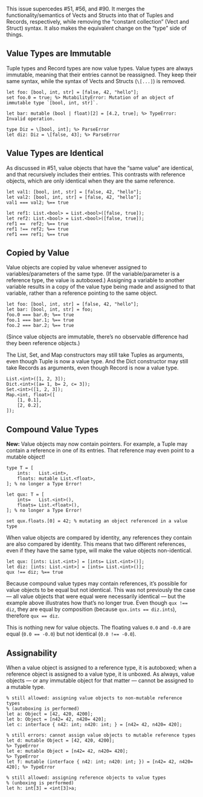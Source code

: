This issue supercedes #51, #56, and #90. It merges the functionality/semantics of Vects and Structs into that of Tuples and Records, respectively, while removing the “constant collection” (Vect and Struct) syntax. It also makes the equivalent change on the “type” side of things.

## Value Types are Immutable
Tuple types and Record types are now value types. Value types are always immutable, meaning that their entries cannot be reassigned. They keep their same syntax, while the syntax of Vects and Structs (`\[...]`) is removed.
```cp
let foo: [bool, int, str] = [false, 42, "hello"];
set foo.0 = true; %> MutabilityError: Mutation of an object of immutable type `[bool, int, str]`.

let bar: mutable (bool | float)[2] = [4.2, true]; %> TypeError: Invalid operation.

type Diz = \[bool, int]; %> ParseError
let diz: Diz = \[false, 43]; %> ParseError
```

## Value Types are Identical
As discussed in #51, value objects that have the “same value” are identical, and that recursively includes their entries. This contrasts with reference objects, which are only identical when they are the same reference.
```cp
let val1: [bool, int, str] = [false, 42, "hello"];
let val2: [bool, int, str] = [false, 42, "hello"];
val1 === val2; %== true

let ref1: List.<bool> = List.<bool>([false, true]);
let ref2: List.<bool> = List.<bool>([false, true]);
ref1 ==  ref2; %== true
ref1 !== ref2; %== true
ref1 === ref1; %== true
```

## Copied by Value
Value objects are copied by value whenever assigned to variables/parameters of the same type. (If the variable/parameter is a reference type, the value is autoboxed.) Assigning a variable to another variable results in a copy of the value type being made and assigned to that variable, rather than a reference pointing to the same object.
```cp
let foo: [bool, int, str] = [false, 42, "hello"];
let bar: [bool, int, str] = foo;
foo.0 === bar.0; %== true
foo.1 === bar.1; %== true
foo.2 === bar.2; %== true
```
(Since value objects are immutable, there’s no observable difference had they been reference objects.)

The List, Set, and Map constructors may still take Tuples as arguments, even though Tuple is now a value type. And the Dict constructor may still take Records as arguments, even though Record is now a value type.
```cp
List.<int>([1, 2, 3]);
Dict.<int>([a= 1, b= 2, c= 3]);
Set.<int>([1, 2, 3]);
Map.<int, float>([
	[1, 0.1],
	[2, 0.2],
]);
```

## Compound Value Types
**New:** Value objects may now contain pointers. For example, a Tuple may contain a reference in one of its entries. That reference may even point to a mutable object!
```cp
type T = [
	ints:   List.<int>,
	floats: mutable List.<float>,
]; % no longer a Type Error!

let qux: T = [
	ints=   List.<int>(),
	floats= List.<float>(),
]; % no longer a Type Error!

set qux.floats.[0] = 42; % mutating an object referenced in a value type
```
When value objects are compared by identity, any references they contain are also compared by identity. This means that two different references, even if they have the same type, will make the value objects non-identical.
```cp
let qux: [ints: List.<int>] = [ints= List.<int>()];
let diz: [ints: List.<int>] = [ints= List.<int>()];
qux !== diz; %== true
```
Because compound value types may contain references, it’s possible for value objects to be equal but not identical. This was not previously the case — all value objects that were equal were necessarily identical — but the example above illustrates how that’s no longer true. Even though `qux !== diz`, they are equal by composition (because `qux.ints == diz.ints`), therefore `qux == diz`.

This is nothing new for value objects. The floating values `0.0` and `-0.0` are equal (`0.0 == -0.0`) but not identical (`0.0 !== -0.0`).

## Assignability
When a value object is assigned to a reference type, it is autoboxed;
when a reference object is assigned to a value type, it is unboxed.
As always, value objects — or any immutable object for that matter — cannot be assigned to a mutable type.
```cp
% still allowed: assigning value objects to non-mutable reference types
% (autoboxing is performed)
let a: Object = [42, 420, 4200];
let b: Object = [n42= 42, n420= 420];
let c: interface { n42: int; n420: int; } = [n42= 42, n420= 420];

% still errors: cannot assign value objects to mutable reference types
let d: mutable Object = [42, 420, 4200];                                    %> TypeError
let e: mutable Object = [n42= 42, n420= 420];                               %> TypeError
let f: mutable (interface { n42: int; n420: int; }) = [n42= 42, n420= 420]; %> TypeError

% still allowed: assigning reference objects to value types
% (unboxing is performed)
let h: int[3] = <int[3]>a;
```
